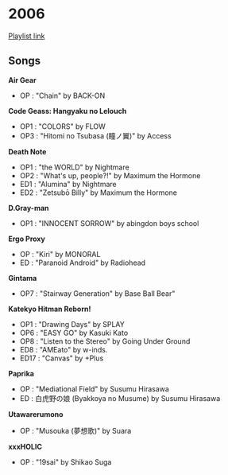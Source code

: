# 2006

[Playlist link](https://open.spotify.com/user/fz230568w0ccmom2dg3zvxq1h/playlist/4GHCCtCHrARlsjc36W951g?si=iEB23iYEQjaAcm-75NEP7w)

## Songs

**Air Gear**
* OP : "Chain" by BACK-ON

**Code Geass: Hangyaku no Lelouch**
* OP1 : "COLORS" by FLOW
* OP3 : "Hitomi no Tsubasa (瞳ノ翼)" by Access

**Death Note**
* OP1 : "the WORLD" by Nightmare
* OP2 : "What's up, people?!" by Maximum the Hormone
* ED1 : "Alumina" by Nightmare
* ED2 : "Zetsubō Billy" by Maximum the Hormone

**D.Gray-man**
* OP1 : "INNOCENT SORROW" by abingdon boys school

**Ergo Proxy**
* OP : "Kiri" by MONORAL
* ED : "Paranoid Android" by Radiohead

**Gintama**
* OP7 : "Stairway Generation" by Base Ball Bear"

**Katekyo Hitman Reborn!**
* OP1 : "Drawing Days" by SPLAY
* OP6 : "EASY GO" by Kasuki Kato
* OP8 : "Listen to the Stereo" by Going Under Ground
* ED8 : "AMEato" by w-inds.
* ED17 : "Canvas" by +Plus

**Paprika**
* OP : "Mediational Field" by Susumu Hirasawa
* ED : 白虎野の娘 (Byakkoya no Musume) by Susumu Hirasawa

**Utawarerumono**
* OP : "Musouka (夢想歌)" by Suara

**xxxHOLIC**
* OP : "19sai" by Shikao Suga
